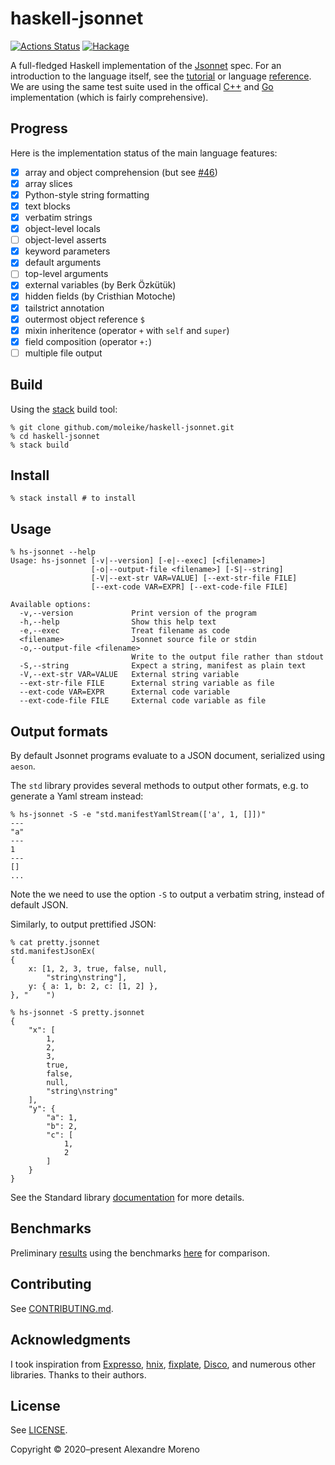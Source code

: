 # haskell-jsonnet

[![Actions Status](https://github.com/moleike/haskell-jsonnet/workflows/build/badge.svg)](https://github.com/moleike/haskell-jsonnet/actions)
[![Hackage](https://img.shields.io/hackage/v/jsonnet.svg?logo=haskell)](https://hackage.haskell.org/package/jsonnet)

A full-fledged Haskell implementation of the [Jsonnet][jsonnet] spec.
For an introduction to the language itself, see the [tutorial][tutorial] or language [reference][reference].
We are using the same test suite used in the offical [C++][cpp-jsonnet] and [Go][go-jsonnet] implementation (which is fairly comprehensive).

## Progress

Here is the implementation status of the main language features:

- [X] array and object comprehension (but see [#46](https://github.com/moleike/haskell-jsonnet/issues/46))
- [X] array slices
- [X] Python-style string formatting
- [X] text blocks
- [X] verbatim strings
- [X] object-level locals
- [ ] object-level asserts
- [X] keyword parameters
- [X] default arguments
- [ ] top-level arguments
- [X] external variables (by Berk Özkütük)
- [X] hidden fields (by Cristhian Motoche)
- [X] tailstrict annotation
- [X] outermost object reference `$`
- [X] mixin inheritence (operator `+` with `self` and `super`)
- [X] field composition (operator `+:`)
- [ ] multiple file output

## Build

Using the [stack][stack] build tool:

```console
% git clone github.com/moleike/haskell-jsonnet.git
% cd haskell-jsonnet
% stack build
```

## Install

```console
% stack install # to install
```

## Usage

```console
% hs-jsonnet --help
Usage: hs-jsonnet [-v|--version] [-e|--exec] [<filename>] 
                  [-o|--output-file <filename>] [-S|--string] 
                  [-V|--ext-str VAR=VALUE] [--ext-str-file FILE] 
                  [--ext-code VAR=EXPR] [--ext-code-file FILE]

Available options:
  -v,--version             Print version of the program
  -h,--help                Show this help text
  -e,--exec                Treat filename as code
  <filename>               Jsonnet source file or stdin
  -o,--output-file <filename>
                           Write to the output file rather than stdout
  -S,--string              Expect a string, manifest as plain text
  -V,--ext-str VAR=VALUE   External string variable
  --ext-str-file FILE      External string variable as file
  --ext-code VAR=EXPR      External code variable
  --ext-code-file FILE     External code variable as file
```

## Output formats

By default Jsonnet programs evaluate to a JSON document, serialized using `aeson`. 

The `std` library provides several methods to output other formats, e.g. 
to generate a Yaml stream instead:

``` console
% hs-jsonnet -S -e "std.manifestYamlStream(['a', 1, []])"
---
"a"
---
1
---
[]
...
```

Note the we need to use the option `-S` to output a verbatim string, instead of default JSON.

Similarly, to output prettified JSON: 

``` console
% cat pretty.jsonnet 
std.manifestJsonEx(
{
    x: [1, 2, 3, true, false, null,
        "string\nstring"],
    y: { a: 1, b: 2, c: [1, 2] },
}, "    ")

% hs-jsonnet -S pretty.jsonnet
{
    "x": [
        1,
        2,
        3,
        true,
        false,
        null,
        "string\nstring"
    ],
    "y": {
        "a": 1,
        "b": 2,
        "c": [
            1,
            2
        ]
    }
}
```

See the Standard library [documentation][stdlib] for more details.


[//]: # "Implementation overview"

## Benchmarks

Preliminary [results][benchmark-gist] using the benchmarks [here][cpp-benchmarks] 
for comparison.

## Contributing

See [CONTRIBUTING.md][contributing].

## Acknowledgments

I took inspiration from [Expresso][Expresso], [hnix][hnix], [fixplate][fixplate], [Disco][disco], 
and numerous other libraries. Thanks to their authors.

## License

See [LICENSE][license].

Copyright © 2020–present Alexandre Moreno

[jsonnet]: https://jsonnet.org/
[tutorial]: https://jsonnet.org/learning/tutorial.html
[reference]: https://jsonnet.org/ref/language.html
[stack]: https://docs.haskellstack.org/en/stable/README
[Expresso]: https://github.com/willtim/Expresso
[hnix]: https://github.com/haskell-nix/hnix
[fixplate]: https://hackage.haskell.org/package/fixplate
[disco]: https://github.com/disco-lang/disco
[contributing]: https://github.com/moleike/haskell-jsonnet/blob/master/CONTRIBUTING.md
[license]: https://github.com/moleike/haskell-jsonnet/blob/master/LICENSE
[cpp-jsonnet]: https://github.com/google/jsonnet
[cpp-benchmarks]: https://github.com/google/jsonnet/tree/master/benchmarks
[go-jsonnet]: https://github.com/google/go-jsonnet
[benchmark-gist]: https://gist.github.com/moleike/17d5de15be06b05ddad317fe1fcf95a5
[stdlib]: https://jsonnet.org/ref/stdlib.html
